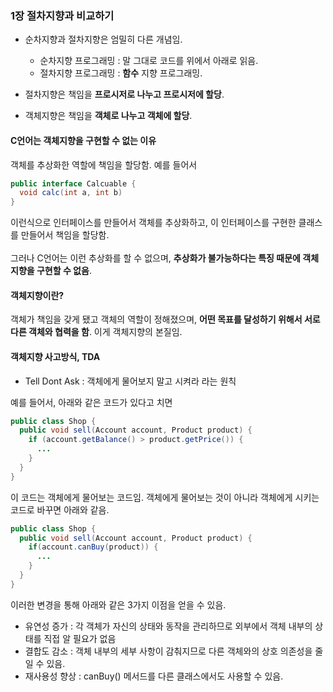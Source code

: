 ### 1장 절차지향과 비교하기

- 순차지향과 절차지향은 엄밀히 다른 개념임.

  - 순차지향 프로그래밍 : 말 그대로 코드를 위에서 아래로 읽음.
  - 절차지향 프로그래밍 : **함수** 지향 프로그래밍.

- 절차지향은 책임을 **프로시저로 나누고 프로시저에 할당**.
- 객체지향은 책임을 **객체로 나누고 객체에 할당**.

#### C언어는 객체지향을 구현할 수 없는 이유

객체를 추상화한 역할에 책임을 할당함. 예를 들어서

```java filename="" copy showLineNumbers
public interface Calcuable {
  void calc(int a, int b)
}
```

이런식으로 인터페이스를 만들어서 객체를 추상화하고, 이 인터페이스를 구현한 클래스를 만들어서 책임을 할당함.<br></br>
그러나 C언어는 이런 추상화를 할 수 없으며, **추상화가 불가능하다는 특징 때문에 객체지향을 구현할 수 없음**.

#### 객체지향이란?

객체가 책임을 갖게 됐고 객체의 역할이 정해졌으며, **어떤 목표를 달성하기 위해서 서로 다른 객체와 협력을 함**. 이게 객체지향의 본질임.

#### 객체지향 사고방식, TDA

- Tell Dont Ask : 객체에게 물어보지 말고 시켜라 라는 원칙

예를 들어서, 아래와 같은 코드가 있다고 치면

```java filename="" copy showLineNumbers
public class Shop {
  public void sell(Account account, Product product) {
    if (account.getBalance() > product.getPrice()) {
      ...
    }
  }
}
```

이 코드는 객체에게 물어보는 코드임. 객체에게 물어보는 것이 아니라 객체에게 시키는 코드로 바꾸면 아래와 같음.

```java filename="" copy showLineNumbers
public class Shop {
  public void sell(Account account, Product product) {
    if(account.canBuy(product)) {
      ...
    }
  }
}
```

이러한 변경을 통해 아래와 같은 3가지 이점을 얻을 수 있음.

- 유연성 증가 : 각 객체가 자신의 상태와 동작을 관리하므로 외부에서 객체 내부의 상태를 직접 알 필요가 없음
- 결합도 감소 : 객체 내부의 세부 사항이 감춰지므로 다른 객체와의 상호 의존성을 줄일 수 있음.
- 재사용성 향상 : canBuy() 메서드를 다른 클래스에서도 사용할 수 있음.
